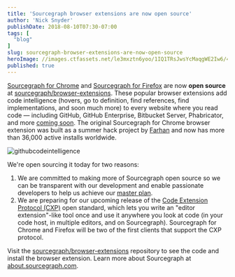 ```yaml
---
title: 'Sourcegraph browser extensions are now open source'
author: 'Nick Snyder'
publishDate: 2018-08-10T07:30-07:00
tags: [
  "blog"
]
slug: sourcegraph-browser-extensions-are-now-open-source
heroImage: //images.ctfassets.net/le3mxztn6yoo/1IQ1TRsJwsYcMaqgWE2Iw6/4db79f948c15617c782799ece68bf657/hover-tooltip.png
published: true
---
```


[Sourcegraph for Chrome](https://chrome.google.com/webstore/detail/sourcegraph/dgjhfomjieaadpoljlnidmbgkdffpack) and [Sourcegraph for Firefox](https://addons.mozilla.org/en-US/firefox/addon/sourcegraph/) are now **open source** at [sourcegraph/browser-extensions](https://github.com/sourcegraph/sourcegraph/tree/master/client/browser). These popular browser extensions add code intelligence (hovers, go to definition, find references, find implementations, and soon much more) to every website where you read code — including GitHub, GitHub Enterprise, Bitbucket Server, Phabricator, and more [coming soon](/product/browser). The original Sourcegraph for Chrome browser extension was built as a summer hack project by [Farhan](https://github.com/attfarhan) and now has more than 36,000 active installs worldwide. 

![githubcodeintelligence](//images.ctfassets.net/le3mxztn6yoo/1IQ1TRsJwsYcMaqgWE2Iw6/4db79f948c15617c782799ece68bf657/hover-tooltip.png)

We're open sourcing it today for two reasons:

1. We are committed to making more of Sourcegraph open source so we can be transparent with our development and enable passionate developers to help us achieve our [master plan](/plan).
2. We are preparing for our upcoming release of the [Code Extension Protocol (CXP)](/blog/hack-time-at-sourcegraph#continuing-projects) open standard, which lets you write an "editor extension"-like tool once and use it anywhere you look at code (in your code host, in multiple editors, and on Sourcegraph). Sourcegraph for Chrome and Firefox will be two of the first clients that support the CXP protocol.

Visit the [sourcegraph/browser-extensions](https://github.com/sourcegraph/sourcegraph/tree/master/client/browser) repository to see the code and install the browser extension. Learn more about Sourcegraph at [about.sourcegraph.com](/).
